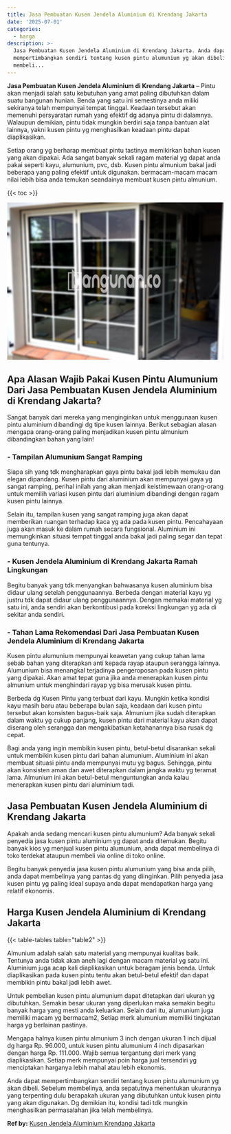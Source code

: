 ```yaml
---
title: Jasa Pembuatan Kusen Jendela Aluminium di Krendang Jakarta
date: '2025-07-01'
categories:
  - harga
description: >-
  Jasa Pembuatan Kusen Jendela Aluminium di Krendang Jakarta. Anda dapat
  mempertimbangkan sendiri tentang kusen pintu alumunium yg akan dibeli. Sebelum
  membeli...
---
```


**Jasa Pembuatan Kusen Jendela Aluminium di Krendang Jakarta** – Pintu akan menjadi salah satu kebutuhan yang amat paling dibutuhkan dalam suatu bangunan hunian. Benda yang satu ini semestinya anda miliki sekiranya telah mempunyai tempat tinggal. Keadaan tersebut akan memenuhi persyaratan rumah yang efektif dg adanya pintu di dalamnya. Walaupun demikian, pintu tidak mungkin berdiri saja tanpa bantuan alat lainnya, yakni kusen pintu yg menghasilkan keadaan pintu dapat diaplikasikan.

Setiap orang yg berharap membuat pintu tastinya memikirkan bahan kusen yang akan dipakai. Ada sangat banyak sekali ragam material yg dapat anda pakai seperti kayu, alumunium, pvc, dsb. Kusen pintu almunium bakal jadi beberapa yang paling efektif untuk digunakan. bermacam-macam macam nilai lebih bisa anda temukan seandainya membuat kusen pintu almunium.

{{< toc >}}

![Jasa Pembuatan Kusen Jendela Aluminium di Krendang Jakarta](/images/harga-kusen-jendela-alumunium-35.png)

## Apa Alasan Wajib Pakai Kusen Pintu Alumunium Dari Jasa Pembuatan Kusen Jendela Aluminium di Krendang Jakarta?

Sangat banyak dari mereka yang menginginkan untuk menggunaan kusen pintu aluminium dibandingi dg tipe kusen lainnya. Berikut sebagian alasan mengapa orang-orang paling menjadikan kusen pintu almunium dibandingkan bahan yang lain!

### \- Tampilan Alumunium Sangat Ramping

Siapa sih yang tdk mengharapkan gaya pintu bakal jadi lebih memukau dan elegan dipandang. Kusen pintu dari aluminium akan mempunyai gaya yg sangat ramping, perihal inilah yang akan menjadi keistimewaan orang-orang untuk memilih variasi kusen pintu dari aluminium dibandingi dengan ragam kusen pintu lainnya.

Selain itu, tampilan kusen yang sangat ramping juga akan dapat memberikan ruangan terhadap kaca yg ada pada kusen pintu. Pencahayaan juga akan masuk ke dalam rumah secara fungsional. Aluminium ini memungkinkan situasi tempat tinggal anda bakal jadi paling segar dan tepat guna tentunya.

### \- Kusen Jendela Aluminium di Krendang Jakarta Ramah Lingkungan

Begitu banyak yang tdk menyangkan bahwasanya kusen aluminium bisa didaur ulang setelah penggunaannya. Berbeda dengan material kayu yg justru tdk dapat didaur ulang penggunaannya. Dengan memakai material yg satu ini, anda sendiri akan berkontibusi pada koreksi lingkungan yg ada di sekitar anda sendiri.

### \- Tahan Lama Rekomendasi Dari Jasa Pembuatan Kusen Jendela Aluminium di Krendang Jakarta

Kusen pintu alumunium mempunyai keawetan yang cukup tahan lama sebab bahan yang diterapkan anti kepada rayap ataupun serangga lainnya. Alumunium bisa menangkal terjadinya pengeroposan pada kusen pintu yang dipakai. Akan amat tepat guna jika anda menerapkan kusen pintu almunium untuk menghindari rayap yg bisa merusak kusen pintu.

Berbeda dg Kusen Pintu yang terbuat dari kayu. Mungkin ketika kondisi kayu masih baru atau beberapa bulan saja, keadaan dari kusen pintu tersebut akan konsisten bagus-baik saja. Almunium jika sudah diterapkan dalam waktu yg cukup panjang, kusen pintu dari material kayu akan dapat diserang oleh serangga dan mengakibatkan ketahanannya bisa rusak dg cepat.

Bagi anda yang ingin membikin kusen pintu, betul-betul disarankan sekali untuk membikin kusen pintu dari bahan alumunium. Aluminium ini akan membuat situasi pintu anda mempunyai mutu yg bagus. Sehingga, pintu akan konsisten aman dan awet diterapkan dalam jangka waktu yg teramat lama. Almunium ini akan betul-betul menguntungkan anda kalau menerapkan kusen pintu dari aluminium tadi.

## Jasa Pembuatan Kusen Jendela Aluminium di Krendang Jakarta

Apakah anda sedang mencari kusen pintu alumunium? Ada banyak sekali penyedia jasa kusen pintu aluminium yg dapat anda ditemukan. Begitu banyak kios yg menjual kusen pintu alumunium, anda dapat membelinya di toko terdekat ataupun membeli via online di toko online.

Begitu banyak penyedia jasa kusen pintu alumunium yang bisa anda pilih, anda dapat membelinya yang pantas dg yang diinginkan. Pilih penyedia jasa kusen pintu yg paling ideal supaya anda dapat mendapatkan harga yang relatif ekonomis.

## Harga Kusen Jendela Aluminium di Krendang Jakarta

{{< table-tables table="table2" >}}

Almunium adalah salah satu material yang mempunyai kualitas baik. Tentunya anda tidak akan aneh lagi dengan macam material yg satu ini. Aluminium juga acap kali diaplikasikan untuk beragam jenis benda. Untuk diaplikasikan pada kusen pintu tentu akan betul-betul efektif dan dapat membikin pintu bakal jadi lebih awet.

Untuk pembelian kusen pintu alumunium dapat ditetapkan dari ukuran yg dibutuhkan. Semakin besar ukuran yang diperlukan maka semakin begitu banyak harga yang mesti anda keluarkan. Selain dari itu, alumunium juga memiliki macam yg bermacam2, Setiap merk alumunium memiliki tingkatan harga yg berlainan pastinya.

Mengapa halnya kusen pintu almunium 3 inch dengan ukuran 1 inch dijual dg harga Rp. 96.000, untuk kusen pintu alumunium 4 inch dipasarkan dengan harga Rp. 111.000. Wajib semua tergantung dari merk yang diaplikasikan. Setiap merk mempunyai poin harga jual tersendiri yg menciptakan harganya lebih mahal atau lebih ekonomis.

Anda dapat mempertimbangkan sendiri tentang kusen pintu alumunium yg akan dibeli. Sebelum membelinya, anda sepatutnya menentukan ukurannya yang terpenting dulu berapakah ukuran yang dibutuhkan untuk kusen pintu yang akan digunakan. Dg demikian itu, kondisi tadi tdk mungkin menghasilkan permasalahan jika telah membelinya.

**Ref by:** [Kusen Jendela Aluminium Krendang Jakarta](https://id.wikipedia.org/wiki/Kusen)
